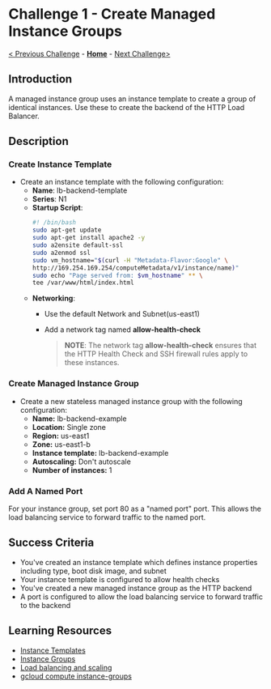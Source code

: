 # Challenge 1 - Create Managed Instance Groups

[< Previous Challenge](./Challenge-00.md) - **[Home](../README.md)** - [Next Challenge>](./Challenge-02.md)

## Introduction

A managed instance group uses an instance template to create a group of identical instances. Use these to create the backend of the HTTP Load Balancer.

## Description

### Create Instance Template
- Create an instance template with the following configuration: 
    - **Name**: lb-backend-template
    - **Series**: N1
    - **Startup Script**: 
        ```bash
        #! /bin/bash
        sudo apt-get update
        sudo apt-get install apache2 -y
        sudo a2ensite default-ssl
        sudo a2enmod ssl
        sudo vm_hostname="$(curl -H "Metadata-Flavor:Google" \
        http://169.254.169.254/computeMetadata/v1/instance/name)"
        sudo echo "Page served from: $vm_hostname" ** \
        tee /var/www/html/index.html
        ```
    - **Networking**:
        - Use the default Network and Subnet(us-east1) 
        - Add a network tag named **allow-health-check**  
    
            > **NOTE**: The network tag **allow-health-check** ensures that the HTTP Health Check and SSH firewall rules apply to these instances.



### Create Managed Instance Group

- Create a new stateless managed instance group with the following configuration: 
    - **Name:** lb-backend-example
    - **Location:** Single zone
    - **Region:** us-east1
    - **Zone:** us-east1-b
    - **Instance template:** lb-backend-example
    - **Autoscaling:** Don't autoscale
    - **Number of instances:** 1

### Add A Named Port 
For your instance group, set port 80 as a "named port" port. This allows the load balancing service to forward traffic to the named port.

## Success Criteria

- You've created an instance template which defines instance properties including type, boot disk image, and subnet
- Your instance template is configured to allow health checks 
- You've created a new managed instance group as the HTTP backend 
- A port is configured to allow the load balancing service to forward traffic to the backend 

## Learning Resources

- [Instance Templates](https://cloud.google.com/compute/docs/instance-templates)
- [Instance Groups](https://cloud.google.com/compute/docs/instance-groups)
- [Load balancing and scaling](https://cloud.google.com/compute/docs/load-balancing-and-autoscaling)
- [gcloud compute instance-groups](https://cloud.google.com/sdk/gcloud/reference/compute/instance-groups)

